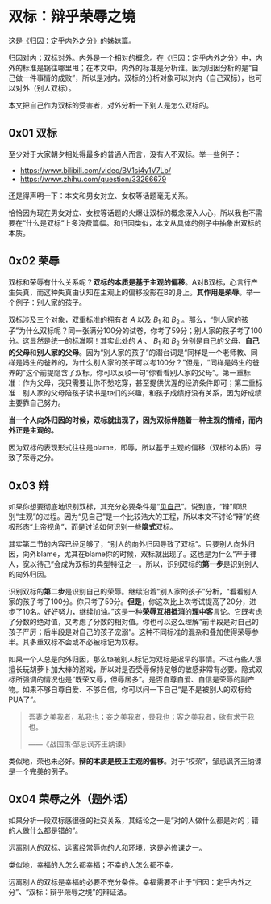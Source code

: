 # 双标：辩乎荣辱之境

这是[《归因：定乎内外之分》](https://github.com/Anticorianderist/blog/blob/main/1-src/2-the-negation-of-negation/2-dedust/attribution-determining-the-boundary-of-inward-and-outward.md)的姊妹篇。

归因对内；双标对外。内外是一个相对的概念。在《归因：定乎内外之分》中，内外的标准是锅往哪里甩；在本文中，内外的标准是分析谁。因为归因分析的是“自己做一件事情的成败”，所以是对内。双标的分析对象可以对内（自己双标），也可以对外（别人双标）。

本文把自己作为双标的受害者，对外分析一下别人是怎么双标的。

## 0x01 双标

至少对于大家朝夕相处得最多的普通人而言，没有人不双标。举一些例子：

- <https://www.bilibili.com/video/BV1si4y1V7Lb/>
- <https://www.zhihu.com/question/33266679>

还是得声明一下：本文和男女对立、女权等话题毫无关系。

恰恰因为现在男女对立、女权等话题的火爆让双标的概念深入人心，所以我也不需要在“什么是双标”上多浪费篇幅。和归因类似，本文从具体的例子中抽象出双标的本质。

## 0x02 荣辱

双标和荣辱有什么关系呢？**双标的本质是基于主观的偏移**。A对B双标，心言行产生失真，而这种失真由认知在主观上的偏移投影在B的身上。**其作用是荣辱**。举一个例子：别人家的孩子。

双标涉及三个对象，双重标准的拥有者 $A$ 以及 $B_1$ 和 $B_2$ 。那么，“别人家的孩子”为什么双标呢？同一张满分100分的试卷，你考了59分；别人家的孩子考了100分。这显然是统一的标准啊！其实此处的 $A$ 、 $B_1$ 和 $B_2$ 分别是自己的父母、**自己的父母**和**别人家的父母**。因为“别人家的孩子”的潜台词是“同样是一个老师教、同样是妈生的爸养的，为什么别人家的孩子可以考100分？”但是，“同样是妈生的爸养的”这个前提隐含了双标。你可以反驳一句“你看看别人家的父母”。第一重标准：作为父母，我只需要让你不愁吃穿，甚至提供优渥的经济条件即可；第二重标准：别人家的父母陪孩子读书是ta们的兴趣，和孩子成绩好没有关系，因为好成绩主要靠自己努力。

**当一个人向外归因的时候，双标就出现了，因为双标伴随着一种主观的情绪，而内外正是主观的。**

因为双标的表现形式往往是blame，即辱，所以基于主观的偏移（双标的本质）导致了荣辱之分。

## 0x03 辩

如果你想要彻底地识别双标，其充分必要条件是“[见自己](https://github.com/Anticorianderist/de-vegetable/blob/main/1-src/2-self-educations/1-knowing-your-life/3-knowing-yourself.md)”。说到底，“辩”即识别“主观”的过程。因为“见自己”是一个比较浩大的工程，所以本文不讨论“辩”的终极形态“上帝视角”，而是讨论如何识别一些**隐式**双标。

其实第二节的内容已经足够了，“别人的向外归因导致了双标”。只要别人向外归因，向外blame，尤其在blame你的时候，双标就出现了。这也是为什么“严于律人，宽以待己”会成为双标的典型特征之一。所以，识别双标的**第一步**是识别别人的向外归因。

识别双标的**第二步**是识别自己的荣辱。继续沿着“别人家的孩子”分析，“看看别人家的孩子考了100分。你只考了59分。**但是**，你这次比上次考试提高了20分，进步了10名。好好努力，继续加油。”这是一种**荣辱互相抵消**的**理中客**言论。它既考虑了分数的绝对值，又考虑了分数的相对值。你也可以这么理解“前半段是对自己的孩子严厉；后半段是对自己的孩子宠溺”。这种不同标准的混杂和叠加使得荣辱参半。其多重双标不会或不必被标记为双标。

如果一个人总是向外归因，那么ta被别人标记为双标是迟早的事情。不过有些人很擅长玩胡萝卜加大棒的游戏，所以对是否受辱保持足够的敏感非常有必要。隐式双标所强调的情况也是“既荣又辱，但辱居多”。是否自尊自爱、自信是荣辱的副产物。如果不够自尊自爱、不够自信，你可以问一下自己“是不是被别人的双标给PUA了”。

> 吾妻之美我者，私我也；妾之美我者，畏我也；客之美我者，欲有求于我也。
>
> ——《战国策·邹忌讽齐王纳谏》

类似地，荣也未必好。**辩的本质是校正主观的偏移**。对于“校荣”，邹忌讽齐王纳谏是一个完美的例子。

## 0x04 荣辱之外（题外话）

如果分析一段双标感很强的社交关系，其结论之一是“对的人做什么都是对的；错的人做什么都是错的”。

远离别人的双标、远离经常辱你的人和环境，这是必修课之一。

类似地，幸福的人怎么都幸福；不幸的人怎么都不幸。

远离别人的双标是幸福的必要不充分条件。幸福需要不止于“归因：定乎内外之分”、“双标：辩乎荣辱之境”的辩证法。
